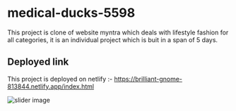 # medical-ducks-5598

This project is clone of website myntra which deals with lifestyle fashion for all categories, it is an individual project which is buit in a span of 5 days.

<h2>Deployed link</h2>

This project is deployed on netlify :- https://brilliant-gnome-813844.netlify.app/index.html

<img src="https://brilliant-gnome-813844.netlify.app/slider%20image/slider-1.webp" alt="slider image"/>
